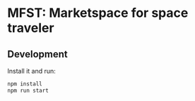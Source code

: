 # MFST: Marketspace for space traveler

## Development

Install it and run:

```bash
npm install
npm run start
```
